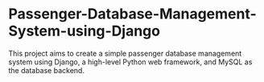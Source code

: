 # Passenger-Database-Management-System-using-Django
This project aims to create a simple passenger database management system using Django, a high-level Python web framework, and MySQL as the database backend.
